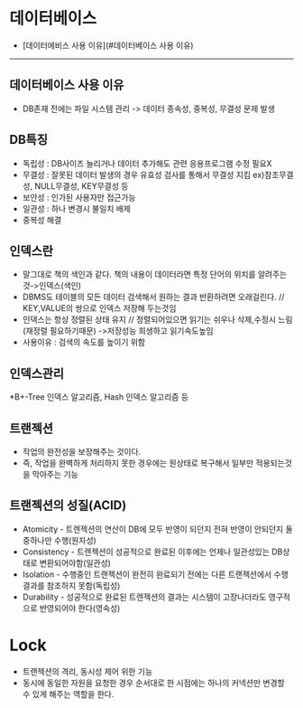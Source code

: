 
# 데이터베이스  
* [데이터에비스 사용 이유](#데이터베이스 사용 이유)  

---

## 데이터베이스 사용 이유  

* DB존재 전에는 파일 시스템 관리  -> 데이터 종속성, 중복성, 무결성 문제 발생

## DB특징  

* 독립성 : DB사이즈 늘리거나 데이터 추가해도 관련 응용프로그램 수정 필요X
* 무결성 : 잘못된 데이터 발생의 경우 유효성 검사를 통해서 무결성 지킴
ex)참조무결성, NULL무결성, KEY무결성 등
* 보안성 : 인가된 사용자만 접근가능
* 일관성 : 하나 변경시 불일치 배제
* 중복성 해결


## 인덱스란

* 말그대로 책의 색인과 같다. 책의 내용이 데이터라면 특정 단어의 위치를 알려주는것->인덱스(색인)
* DBMS도 테이블의 모든 데이터 검색해서 원하는 결과 반환하려면 오래걸린다. // KEY,VALUE의 쌍으로 인덱스 저장해 두는것임  
* 인덱스는 항상 정렬된 상태 유지 // 정렬되어있으면 읽기는 쉬우나 삭제,수정시 느림(재정렬 필요하기때문) ->저장성능 희생하고 읽기속도높임
* 사용이유 : 검색의 속도를 높이기 위함

## 인덱스관리
*B+-Tree 인덱스 알고리즘, Hash 인덱스 알고리즘 등

## 트랜젝션
* 작업의 완전성을 보장해주는 것이다.
* 즉, 작업을 완벽하게 처리하지 못한 경우에는 원상태로 복구해서 일부만 적용되는것을 막아주는 기능  

## 트랜젝션의 성질(ACID)  
* Atomicity - 트렌젝션의 연산이 DB에 모두 반영이 되던지 전혀 반영이 안되던지 둘중하나만 수행(원자성)  
* Consistency - 트렌젝션이 성공적으로 완료된 이후에는 언제나 일관성있는 DB상태로 변환되어야함(일관성)  
* Isolation - 수행중인 트랜젝션이 완전히 완료되기 전에는 다른 트랜젝션에서 수행결과를 참조하지 못함(독립성)  
* Durability - 성공적으로 완료된 트렌젝션의 결과는 시스템이 고장나더라도 영구적으로 반영되어야 한다(영속성)  

# Lock
* 트랜젝션의 격리, 동시성 제어 위한 기능
* 동시에 동일한 자원을 요청한 경우 순서대로 한 시점에는 하나의 커넥션만 변경할 수 있게 해주는 역할을 한다. 
